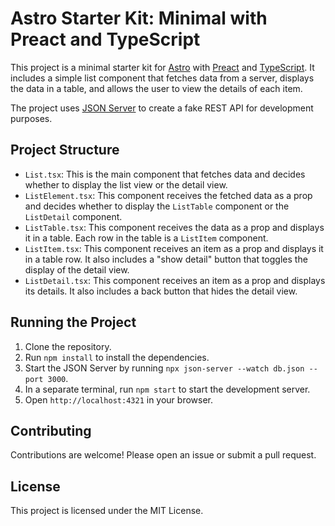 # Astro Starter Kit: Minimal with Preact and TypeScript 

This project is a minimal starter kit for [Astro](https://astro.build) with [Preact](https://preactjs.com) and [TypeScript](https://www.typescriptlang.org). It includes a simple list component that fetches data from a server, displays the data in a table, and allows the user to view the details of each item.

The project uses [JSON Server](https://github.com/typicode/json-server) to create a fake REST API for development purposes.

## Project Structure

- `List.tsx`: This is the main component that fetches data and decides whether to display the list view or the detail view.
- `ListElement.tsx`: This component receives the fetched data as a prop and decides whether to display the `ListTable` component or the `ListDetail` component.
- `ListTable.tsx`: This component receives the data as a prop and displays it in a table. Each row in the table is a `ListItem` component.
- `ListItem.tsx`: This component receives an item as a prop and displays it in a table row. It also includes a "show detail" button that toggles the display of the detail view.
- `ListDetail.tsx`: This component receives an item as a prop and displays its details. It also includes a back button that hides the detail view.

## Running the Project

1. Clone the repository.
2. Run `npm install` to install the dependencies.
3. Start the JSON Server by running `npx json-server --watch db.json --port 3000`.
4. In a separate terminal, run `npm start` to start the development server.
5. Open `http://localhost:4321` in your browser.

## Contributing

Contributions are welcome! Please open an issue or submit a pull request.

## License

This project is licensed under the MIT License.